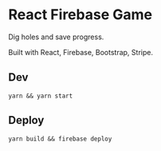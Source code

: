 # React Firebase Game

Dig holes and save progress.

Built with React, Firebase, Bootstrap, Stripe.

## Dev

```
yarn && yarn start
```

## Deploy

```
yarn build && firebase deploy
```
